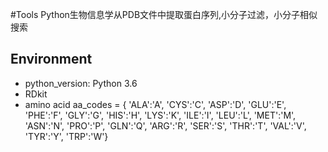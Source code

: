 #Tools 
Python生物信息学从PDB文件中提取蛋白序列,小分子过滤，小分子相似搜索
## Environment 
* python_version: Python 3.6
* RDkit 
* amino acid
aa_codes = {
     'ALA':'A', 'CYS':'C', 'ASP':'D', 'GLU':'E',
     'PHE':'F', 'GLY':'G', 'HIS':'H', 'LYS':'K',
     'ILE':'I', 'LEU':'L', 'MET':'M', 'ASN':'N',
     'PRO':'P', 'GLN':'Q', 'ARG':'R', 'SER':'S',
     'THR':'T', 'VAL':'V', 'TYR':'Y', 'TRP':'W'}
